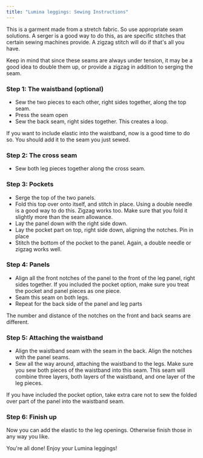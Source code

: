 ```yaml
---
title: "Lumina leggings: Sewing Instructions"
---
```


<Note>

This is a garment made from a stretch fabric. So use appropriate seam solutions. A serger is a good way to do this, as 
are specific stitches that certain sewing machines provide. A zigzag stitch will do if that's all you have.

Keep in mind that since these seams are always under tension, it may be a good idea to double them up, or 
provide a zigzag in addition to serging the seam. 

</Note>

### Step 1: The waistband (optional)

- Sew the two pieces to each other, right sides together, along the top seam.
- Press the seam open
- Sew the back seam, right sides together. This creates a loop.

<Note>
If you want to include elastic into the waistband, now is a good time to do so. You should
add it to the seam you just sewed.
</Note>

### Step 2: The cross seam

- Sew both leg pieces together along the cross seam.

### Step 3: Pockets

- Serge the top of the two panels. 
- Fold this top over onto itself, and stitch in place. Using a double needle is a good way to do this. 
Zigzag works too. Make sure that you fold it slightly more than the seam allowance.
- Lay the panel down with the right side down.
- Lay the pocket part on top, right side down, aligning the notches. Pin in place
- Stitch the bottom of the pocket to the panel. Again, a double needle or zigzag works well.

### Step 4: Panels

- Align all the front notches of the panel to the front of the leg panel, right sides together.
If you included the pocket option, make sure you treat the pocket and panel pieces as one piece.
- Seam this seam on both legs.
- Repeat for the back side of the panel and leg parts

<Note>
The number and distance of the notches on the front and back seams are different. 
</Note>

### Step 5: Attaching the waistband

- Align the waistband seam with the seam in the back. Align the notches with the panel seams.
- Sew all the way around, attaching the waistband to the legs. Make sure you sew both pieces of the waistband
into this seam. This seam will combine three layers, both layers of the waistband, and one layer of the leg 
pieces.

<Note>
If you have included the pocket option, take extra care not to sew the folded over part of the panel into
the waistband seam.
</Note>

### Step 6: Finish up

Now you can add the elastic to the leg openings. Otherwise finish those in any way you like.


You're all done! Enjoy your Lumina leggings!
